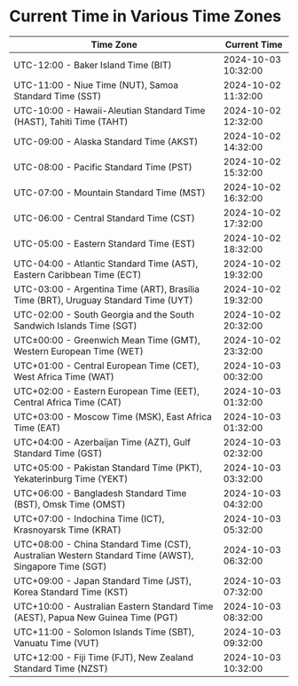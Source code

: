 # Current Time in Various Time Zones

| Time Zone | Current Time |
|-----------|--------------|
| UTC-12:00 - Baker Island Time (BIT) | 2024-10-03 10:32:00 |
| UTC-11:00 - Niue Time (NUT), Samoa Standard Time (SST) | 2024-10-02 11:32:00 |
| UTC-10:00 - Hawaii-Aleutian Standard Time (HAST), Tahiti Time (TAHT) | 2024-10-02 12:32:00 |
| UTC-09:00 - Alaska Standard Time (AKST) | 2024-10-02 14:32:00 |
| UTC-08:00 - Pacific Standard Time (PST) | 2024-10-02 15:32:00 |
| UTC-07:00 - Mountain Standard Time (MST) | 2024-10-02 16:32:00 |
| UTC-06:00 - Central Standard Time (CST) | 2024-10-02 17:32:00 |
| UTC-05:00 - Eastern Standard Time (EST) | 2024-10-02 18:32:00 |
| UTC-04:00 - Atlantic Standard Time (AST), Eastern Caribbean Time (ECT) | 2024-10-02 19:32:00 |
| UTC-03:00 - Argentina Time (ART), Brasília Time (BRT), Uruguay Standard Time (UYT) | 2024-10-02 19:32:00 |
| UTC-02:00 - South Georgia and the South Sandwich Islands Time (SGT) | 2024-10-02 20:32:00 |
| UTC±00:00 - Greenwich Mean Time (GMT), Western European Time (WET) | 2024-10-02 23:32:00 |
| UTC+01:00 - Central European Time (CET), West Africa Time (WAT) | 2024-10-03 00:32:00 |
| UTC+02:00 - Eastern European Time (EET), Central Africa Time (CAT) | 2024-10-03 01:32:00 |
| UTC+03:00 - Moscow Time (MSK), East Africa Time (EAT) | 2024-10-03 01:32:00 |
| UTC+04:00 - Azerbaijan Time (AZT), Gulf Standard Time (GST) | 2024-10-03 02:32:00 |
| UTC+05:00 - Pakistan Standard Time (PKT), Yekaterinburg Time (YEKT) | 2024-10-03 03:32:00 |
| UTC+06:00 - Bangladesh Standard Time (BST), Omsk Time (OMST) | 2024-10-03 04:32:00 |
| UTC+07:00 - Indochina Time (ICT), Krasnoyarsk Time (KRAT) | 2024-10-03 05:32:00 |
| UTC+08:00 - China Standard Time (CST), Australian Western Standard Time (AWST), Singapore Time (SGT) | 2024-10-03 06:32:00 |
| UTC+09:00 - Japan Standard Time (JST), Korea Standard Time (KST) | 2024-10-03 07:32:00 |
| UTC+10:00 - Australian Eastern Standard Time (AEST), Papua New Guinea Time (PGT) | 2024-10-03 08:32:00 |
| UTC+11:00 - Solomon Islands Time (SBT), Vanuatu Time (VUT) | 2024-10-03 09:32:00 |
| UTC+12:00 - Fiji Time (FJT), New Zealand Standard Time (NZST) | 2024-10-03 10:32:00 |
